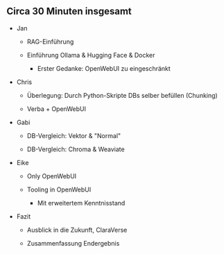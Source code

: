 Circa 30 Minuten insgesamt
---
- Jan
  
  - RAG-Einführung
  
  - Einführung Ollama & Hugging Face & Docker
    
    - Erster Gedanke: OpenWebUI zu eingeschränkt

- Chris
  
  - Überlegung: Durch Python-Skripte DBs selber befüllen (Chunking)
  
  - Verba + OpenWebUI

- Gabi
  
  - DB-Vergleich: Vektor & "Normal"
  
  - DB-Vergleich: Chroma & Weaviate

- Eike
  
  - Only OpenWebUI
  
  - Tooling in OpenWebUI
    
    - Mit erweitertem Kenntnisstand

- Fazit
  
  - Ausblick in die Zukunft, ClaraVerse
  
  - Zusammenfassung Endergebnis


